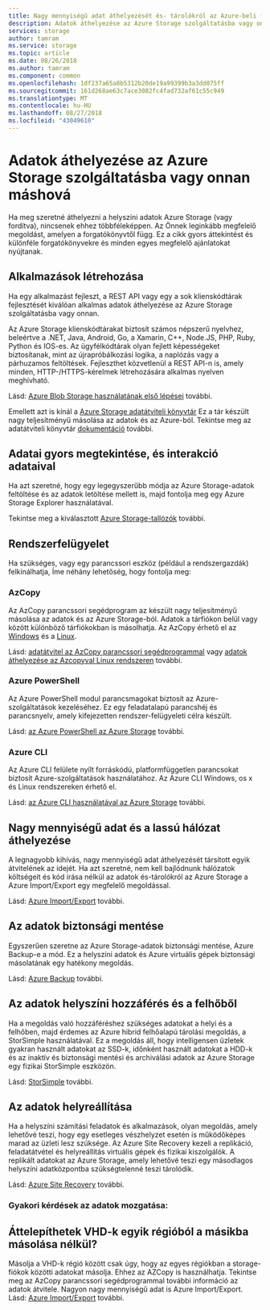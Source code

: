 ```yaml
---
title: Nagy mennyiségű adat áthelyezését és- tárolókról az Azure-beli felhőalapú tárolás |} A Microsoft Docs
description: Adatok áthelyezése az Azure Storage szolgáltatásba vagy onnan a különböző módszerek áttekintése.
services: storage
author: tamram
ms.service: storage
ms.topic: article
ms.date: 08/26/2018
ms.author: tamram
ms.component: common
ms.openlocfilehash: 1df237a65a8b5312b20de19a99399b3a3dd075ff
ms.sourcegitcommit: 161d268ae63c7ace3082fc4fad732af61c55c949
ms.translationtype: MT
ms.contentlocale: hu-HU
ms.lasthandoff: 08/27/2018
ms.locfileid: "43049610"
---
```

# <a name="moving-data-to-and-from-azure-storage"></a>Adatok áthelyezése az Azure Storage szolgáltatásba vagy onnan máshová
Ha meg szeretné áthelyezni a helyszíni adatok Azure Storage (vagy fordítva), nincsenek ehhez többféleképpen. Az Önnek leginkább megfelelő megoldást, amelyen a forgatókönyvtől függ. Ez a cikk gyors áttekintést és különféle forgatókönyvekre és minden egyes megfelelő ajánlatokat nyújtanak.

## <a name="building-applications"></a>Alkalmazások létrehozása
Ha egy alkalmazást fejleszt, a REST API vagy egy a sok klienskódtárak fejlesztését kiválóan alkalmas adatok áthelyezése az Azure Storage szolgáltatásba vagy onnan.

Az Azure Storage klienskódtárakat biztosít számos népszerű nyelvhez, beleértve a .NET, Java, Android, Go, a Xamarin, C++, Node.JS, PHP, Ruby, Python és IOS-es. Az ügyfélkódtárak olyan fejlett képességeket biztosítanak, mint az újrapróbálkozási logika, a naplózás vagy a párhuzamos feltöltések. Fejleszthet közvetlenül a REST API-n is, amely minden, HTTP-/HTTPS-kérelmek létrehozására alkalmas nyelven meghívható.

Lásd: [Azure Blob Storage használatának első lépései](../blobs/storage-dotnet-how-to-use-blobs.md) további.

Emellett azt is kínál a [Azure Storage adatátviteli könyvtár](https://www.nuget.org/packages/Microsoft.Azure.Storage.DataMovement) Ez a tár készült nagy teljesítményű másolása az adatok és az Azure-ból. Tekintse meg az adatátviteli könyvtár [dokumentáció](https://github.com/Azure/azure-storage-net-data-movement) további. 

## <a name="quickly-viewinginteracting-with-your-data"></a>Adatai gyors megtekintése, és interakció adataival
Ha azt szeretné, hogy egy legegyszerűbb módja az Azure Storage-adatok feltöltése és az adatok letöltése mellett is, majd fontolja meg egy Azure Storage Explorer használatával.

Tekintse meg a kiválasztott [Azure Storage-tallózók](../storage-explorers.md) további.

## <a name="system-administration"></a>Rendszerfelügyelet
Ha szükséges, vagy egy parancssori eszköz (például a rendszergazdák) felkínálhatja, Íme néhány lehetőség, hogy fontolja meg:

### <a name="azcopy"></a>AzCopy
Az AzCopy parancssori segédprogram az készült nagy teljesítményű másolása az adatok és az Azure Storage-ból. Adatok a tárfiókon belül vagy között különböző tárfiókokban is másolhatja. Az AzCopy érhető el az [Windows](storage-use-azcopy.md) és a [Linux](storage-use-azcopy-linux.md).

Lásd: [adatátvitel az AzCopy parancssori segédprogrammal](storage-use-azcopy.md) vagy [adatok áthelyezése az Azcopyval Linux rendszeren](storage-use-azcopy-linux.md) további.

### <a name="azure-powershell"></a>Azure PowerShell
Az Azure PowerShell modul parancsmagokat biztosít az Azure-szolgáltatások kezeléséhez. Ez egy feladatalapú parancshéj és parancsnyelv, amely kifejezetten rendszer-felügyeleti célra készült.

Lásd: [az Azure PowerShell az Azure Storage](storage-powershell-guide-full.md) további.

### <a name="azure-cli"></a>Azure CLI
Az Azure CLI felülete nyílt forráskódú, platformfüggetlen parancsokat biztosít Azure-szolgáltatások használatához. Az Azure CLI Windows, os x és Linux rendszereken érhető el.

Lásd: [az Azure CLI használatával az Azure Storage](../storage-azure-cli.md) további.

## <a name="moving-large-amounts-of-data-with-a-slow-network"></a>Nagy mennyiségű adat és a lassú hálózat áthelyezése
A legnagyobb kihívás, nagy mennyiségű adat áthelyezését társított egyik átvitelének az idejét. Ha azt szeretné, nem kell bajlódnunk hálózatok költségeit és kód írása nélkül az adatok és-tárolókról az Azure Storage a Azure Import/Export egy megfelelő megoldással.

Lásd: [Azure Import/Export](../storage-import-export-service.md) további.

## <a name="backing-up-your-data"></a>Az adatok biztonsági mentése
Egyszerűen szeretne az Azure Storage-adatok biztonsági mentése, Azure Backup-e a mód. Ez a helyszíni adatok és Azure virtuális gépek biztonsági másolatának egy hatékony megoldás.

Lásd: [Azure Backup](../../backup/backup-introduction-to-azure-backup.md) további.

## <a name="accessing-your-data-on-premises-and-from-the-cloud"></a>Az adatok helyszíni hozzáférés és a felhőből
Ha a megoldás való hozzáféréshez szükséges adatokat a helyi és a felhőben, majd érdemes az Azure hibrid felhőalapú tárolási megoldás, a StorSimple használatával. Ez a megoldás áll, hogy intelligensen üzletek gyakran használt adatokat az SSD-k, időnként használt adatokat a HDD-k és az inaktív és biztonsági mentési és archiválási adatok az Azure Storage egy fizikai StorSimple eszközön.

Lásd: [StorSimple](../../storsimple/storsimple-overview.md) további.

## <a name="recovering-your-data"></a>Az adatok helyreállítása
Ha a helyszíni számítási feladatok és alkalmazások, olyan megoldás, amely lehetővé teszi, hogy egy esetleges vészhelyzet esetén is működőképes marad az üzleti lesz szüksége. Az Azure Site Recovery kezeli a replikáció, feladatátvétel és helyreállítás virtuális gépek és fizikai kiszolgálók. A replikált adatokat az Azure Storage, amely lehetővé teszi egy másodlagos helyszíni adatközpontba szükségtelenné teszi tárolódik.

Lásd: [Azure Site Recovery](../../site-recovery/site-recovery-overview.md) további.
### <a name="moving-data-faq"></a>Gyakori kérdések az adatok mozgatása:
## <a name="can-i-migrate-vhds-from-one-region-to-another-without-copying"></a>Áttelepíthetek VHD-k egyik régióból a másikba másolása nélkül?
Másolja a VHD-k régió között csak úgy, hogy az egyes régiókban a storage-fiókok közötti adatokat másolja. Ehhez az AZCopy is használhatja. Tekintse meg az AzCopy parancssori segédprogrammal további információ az adatok átvitele. Nagyon nagy mennyiségű adat is Azure Import/Export. Lásd: [Azure Import/Export](https://docs.microsoft.com/azure/storage/storage-import-export-service) további.

